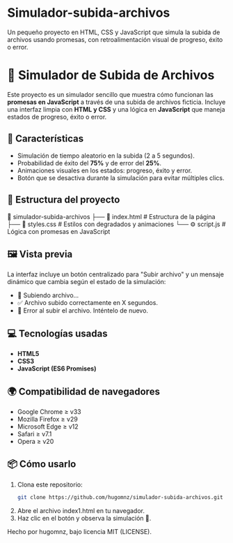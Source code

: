 # Simulador-subida-archivos
Un pequeño proyecto en HTML, CSS y JavaScript que simula la subida de archivos usando promesas, con retroalimentación visual de progreso, éxito o error.
# 📂 Simulador de Subida de Archivos

Este proyecto es un simulador sencillo que muestra cómo funcionan las **promesas en JavaScript** a través de una subida de archivos ficticia. Incluye una interfaz limpia con **HTML y CSS** y una lógica en **JavaScript** que maneja estados de progreso, éxito o error.

## 🚀 Características
- Simulación de tiempo aleatorio en la subida (2 a 5 segundos).
- Probabilidad de éxito del **75%** y de error del **25%**.
- Animaciones visuales en los estados: progreso, éxito y error.
- Botón que se desactiva durante la simulación para evitar múltiples clics.

## 📁 Estructura del proyecto
📂 simulador-subida-archivos
├── 📄 index.html # Estructura de la página
├── 🎨 styles.css # Estilos con degradados y animaciones
└── ⚙️ script.js # Lógica con promesas en JavaScript


## 🖼️ Vista previa
La interfaz incluye un botón centralizado para "Subir archivo" y un mensaje dinámico que cambia según el estado de la simulación:

- 🚧 Subiendo archivo...
- ✅ Archivo subido correctamente en X segundos.
- 🚨 Error al subir el archivo. Inténtelo de nuevo.

## 💻 Tecnologías usadas
- **HTML5**
- **CSS3**
- **JavaScript (ES6 Promises)**

## 🌍 Compatibilidad de navegadores
- Google Chrome ≥ v33  
- Mozilla Firefox ≥ v29  
- Microsoft Edge ≥ v12  
- Safari ≥ v7.1  
- Opera ≥ v20  

## 📦 Cómo usarlo
1. Clona este repositorio:
   ```bash
   git clone https://github.com/hugomnz/simulador-subida-archivos.git
2. Abre el archivo index1.html en tu navegador.
3. Haz clic en el botón y observa la simulación 🚀.

Hecho por hugomnz, bajo licencia MIT (LICENSE).
